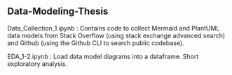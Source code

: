 ## Data-Modeling-Thesis

Data_Collection_1.ipynb : Contains code to collect Mermaid and PlantUML data models from Stack Overflow (using stack exchange advanced search) and Github (using the Github CLI to search public codebase). 

EDA_1-2.ipynb : Load data model diagrams into a dataframe. Short exploratory analysis. 

